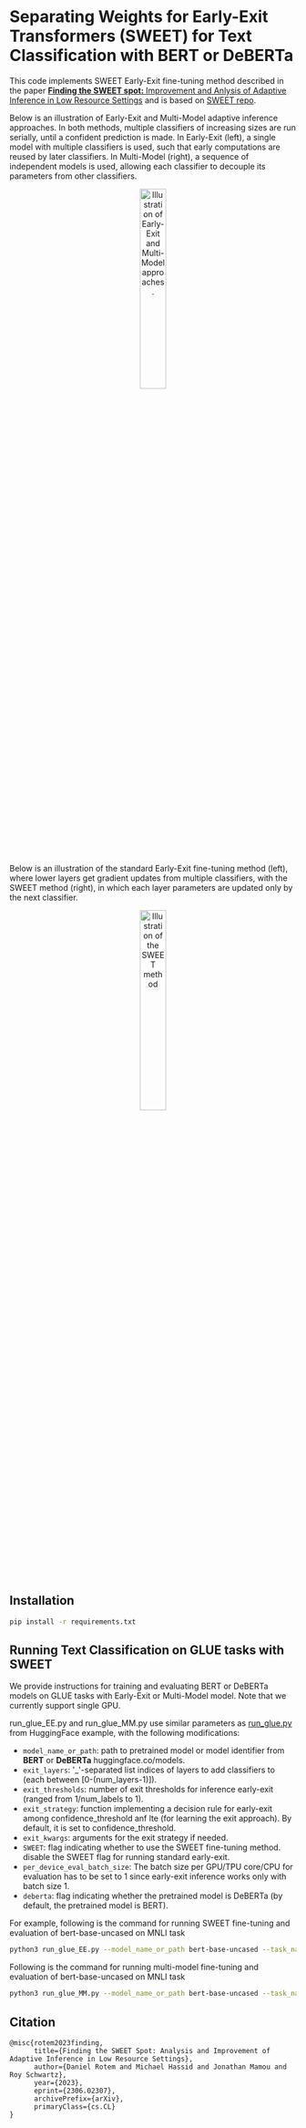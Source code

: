 # Separating Weights for Early-Exit Transformers (SWEET) for Text Classification with BERT or DeBERTa

This code implements SWEET Early-Exit fine-tuning method described in the paper [**Finding the SWEET spot:** Improvement and Anlysis of Adaptive Inference in Low Resource Settings](https://arxiv.org/abs/2306.02307) and is based on [SWEET repo](https://github.com/schwartz-lab-NLP/SWEET).


Below is an illustration of Early-Exit and Multi-Model adaptive inference approaches. In both methods, multiple classifiers of increasing sizes are run serially, until a confident prediction is made. In Early-Exit (left), a single model with multiple classifiers is used, such that early computations are reused by later classifiers. In Multi-Model (right), a sequence of independent models is used, allowing each classifier to decouple its parameters from other classifiers.
<p align="center">
    <img src='figures/EE_MM_illustration.png'  width=30% height=30% align="center" alt="Illustration of Early-Exit and Multi-Model approaches.">
</p>

Below is an illustration of the standard Early-Exit fine-tuning method (left), where lower layers get gradient updates from multiple classifiers, with the SWEET method (right), in which each layer parameters are updated only by the next classifier.

<p align="center">
    <img src='figures/SWEET_illustration.png'  width=30% height=30% align="center" alt="Illustration of the SWEET method">
</p>

## Installation

```bash
pip install -r requirements.txt
```

## Running Text Classification on GLUE tasks with SWEET
We provide instructions for training and evaluating BERT or DeBERTa models on GLUE tasks with Early-Exit or Multi-Model model. Note that we currently support single GPU.

run_glue_EE.py and run_glue_MM.py use similar parameters as [run_glue.py](https://github.com/huggingface/transformers/blob/main/examples/pytorch/text-classification/run_glue.py) from HuggingFace example, with the following modifications: 
* `model_name_or_path`: path to pretrained model or model identifier from **BERT** or **DeBERTa** huggingface.co/models.
* `exit_layers`: '_'-separated list indices of layers to add classifiers to (each between [0-(num_layers-1)]).
* `exit_thresholds`: number of exit thresholds for inference early-exit (ranged from 1/num_labels to 1).
* `exit_strategy`: function implementing a decision rule for early-exit among confidence_threshold anf lte (for learning the exit approach). By default, it is set to confidence_threshold.
* `exit_kwargs`: arguments for the exit strategy if needed.
* `SWEET`: flag indicating whether to use the SWEET fine-tuning method. disable the SWEET flag for running standard early-exit.
* `per_device_eval_batch_size`: The batch size per GPU/TPU core/CPU for evaluation has to be set to 1 since early-exit inference works only with batch size 1.
* `deberta`: flag indicating whether the pretrained model is DeBERTa (by default, the pretrained model is BERT).

For example, following is the command for running SWEET fine-tuning and evaluation of bert-base-uncased on MNLI task
```bash 
python3 run_glue_EE.py --model_name_or_path bert-base-uncased --task_name mnli --per_device_train_batch_size 16 --per_device_eval_batch_size 1 --do_train --do_calibration --do_eval --max_seq_length 256 --max_train_samples 6000 --output_dir ${OUTPUT_DIR} --cache_dir ${CACHE_DIR} --learning_rate 5e-5 --exit_layers 0_3_5_11  --exit_thresholds 11 --num_train_epochs 2 --SWEET
```
Following is the command for running multi-model fine-tuning and evaluation of bert-base-uncased on MNLI task
```bash 
python3 run_glue_MM.py --model_name_or_path bert-base-uncased --task_name mnli --per_device_train_batch_size 16 --per_device_eval_batch_size 1 --do_train --do_calibration --do_eval --max_seq_length 256 --max_train_samples 6000 --output_dir ${OUTPUT_DIR} --cache_dir ${CACHE_DIR} --learning_rate 5e-5 --exit_layers 0_3_5_11  --exit_threshold 11 --num_train_epochs 2
```

## Citation

```
@misc{rotem2023finding,
      title={Finding the SWEET Spot: Analysis and Improvement of Adaptive Inference in Low Resource Settings}, 
      author={Daniel Rotem and Michael Hassid and Jonathan Mamou and Roy Schwartz},
      year={2023},
      eprint={2306.02307},
      archivePrefix={arXiv},
      primaryClass={cs.CL}
}
```